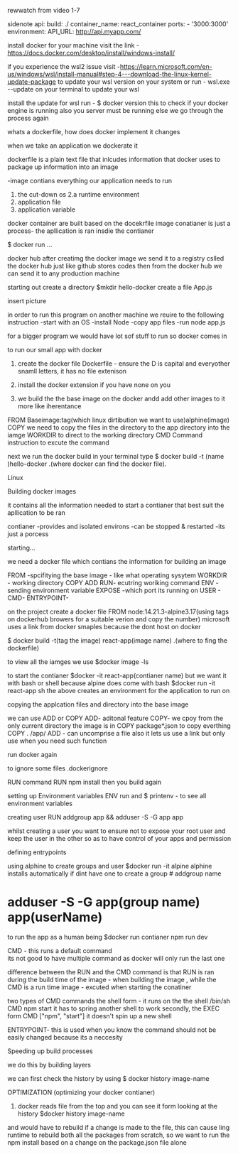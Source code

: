 rewwatch from video 1-7

sidenote
api:
build: ./
container_name: react_container
ports: - '3000:3000'
environment:
API_URL: http://api.myapp.com/

install docker for your machine
visit the link - https://docs.docker.com/desktop/install/windows-install/

if you experience the wsl2 issue visit -https://learn.microsoft.com/en-us/windows/wsl/install-manual#step-4---download-the-linux-kernel-update-package
to update your wsl version on your system or run - wsl.exe --update on your terminal to update your wsl

install the update for wsl
run - $ docker version
this to check if your docker engine is running
also you server must be running else we go through the process again

whats a dockerfile, how does docker implement it changes

when we take an application we dockerate it

dockerfile is a plain text file that inlcudes information that docker uses to package up information into an image

-image contians everything our application needs to run

1.  the cut-down os
    2.a runtime environment
2.  application file
3.  application variable

docker container are built based on the docekrfile image
conatianer is just a process- the apllication is ran insdie the contianer

$ docker run ...

docker hub
after creatimg the docker image we send it to a registry cslled the docker hub just like github stores codes
then from the docker hub we can send it to any production machine

starting out
create a directory $mkdir hello-docker
create a file App.js

insert picture

in order to run this program on another machine we reuire to the following instruction
-start with an OS
-install Node
-copy app files
-run node app.js

for a bigger program we would have lot sof stuff to run so docker comes in

to run our small app with docker

1. create the docker file
   Dockerfile - ensure the D is capital and everyother snamll letters, it has no file extenison
2. install the docker extension if you have none on you

3. we build the the base image on the docker andd add other images to it
   more like iherentance

FROM Baseimage:tag(which linux dirtibution we want to use)alphine(image)
COPY we need to copy the files in the directory to the app directory into the iamge
WORKDIR to direct to the working directory
CMD Command instruction to excute the command

next we run the docker build
in your terminal type
$ docker build -t (name )hello-docker .(where docker can find the docker file).

Linux

Building docker images

it contains all the information needed to start a contianer that best suit the apllication to be ran

contianer
-provides and isolated environs
-can be stopped & restarted
-its just a porcess

starting...

we need a docker file which contians the information for building an image

FROM -spcifitying the base image - like what operating sysytem
WORKDIR - working directory
COPY
ADD
RUN- ecutring woriking command
ENV -sending environment variable
EXPOSE -which port its running on
USER -
CMD-
ENTRYPOINT-

on the project create a docker file
FROM node:14.21.3-alpine3.17(using tags on dockerhub browers for a suitable verion and copy the number)
microsoft uses a link from docker smaples because the dont host on docker

$ docker build -t(tag the image) react-app(image name) .(where to fing the dockerfile)

to view all the iamges we use
$docker image -ls

to start the contianer
$docker -it react-app(contianer name)
but we want it with bash or shell because alpine does come with bash
$docker run -it react-app sh
the above creates an environment for the application to run on

copying the applcation files and directory into the base image

we can use ADD or COPY
ADD- aditonal feature
COPY- we cpoy from the only current directory the image is in
COPY package\*.json
to copy everthing COPY . /app/
ADD - can uncomprise a file also it lets us use a link
but only use when you need such function

run docker again

to ignore some files
.dockerignore

RUN command
RUN npm install
then you build again

setting up Environment variables
ENV
run and $ printenv - to see all environment variables

creating user
RUN addgroup app && adduser -S -G app app

whilst creating a user you want to ensure not to expose your root user and keep the user in the other so as to have control of your apps and permission

defining entrypoints

using alphine to create groups and user
$docker run -it alpine
alphine installs automatically if dint have one
to create a group # addgroup name

# adduser -S -G app(group name) app(userName)

to run the app as a human being
$docker run contianer npm run dev

CMD - this runs a default command  
 its not good to have multiple command as docker will only run the last one

difference between the RUN and the CMD command is that RUN is ran during the build time of the image - when building the image , while the CMD is a run time image - excuted when starting the conatiner

two types of CMD commands
the shell form - it runs on the the shell /bin/sh
CMD npm start
it has to spring another shell to work
secondly, the EXEC form
CMD ["npm", "start"]
it doesn't spin up a new shell

ENTRYPOINT-
this is used when you know the command should not be easily changed because its a neccesity

Speeding up build processes

we do this by building layers

we can first check the history by using
$ docker history image-name

OPTIMIZATION (optimizing your docker contianer)

1. docker reads file from the top and you can see it form looking at the history
   $docker history image-name

and would have to rebuild if a change is made to the file, this can cause ling runtime to rebuild both all the packages from scratch, so we want to run the npm install based on a change on the package.json file alone

